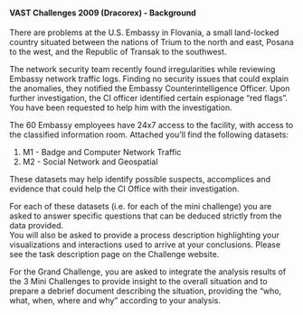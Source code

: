 #### VAST Challenges 2009 (Dracorex) - Background
There are problems at the U.S. Embassy in Flovania, a small land-locked country
situated between the nations of Trium to the north and east, Posana to the 
west, and the Republic of Transak to the southwest.

The network security team recently found irregularities while reviewing Embassy
network traffic logs.  Finding no security issues that could explain the 
anomalies, they notified the Embassy Counterintelligence Officer.  Upon further 
investigation, the CI officer identified certain espionage “red flags”.  You 
have been requested to help him with the investigation.  

The 60 Embassy employees have 24x7 access to the facility, with access to the 
classified information room.  Attached you’ll find the following datasets:

1.  M1 - Badge and Computer Network Traffic
2.  M2 - Social Network and Geospatial

These datasets may help identify possible suspects, accomplices and evidence 
that could help the CI Office with their investigation.

For each of these datasets (i.e. for each of the mini challenge) you are asked 
to answer specific questions that can be deduced strictly from the data provided.  
You will also be asked to provide a process description highlighting your 
visualizations and interactions used to arrive at your conclusions. Please see 
the task description page on the Challenge website.

For the Grand Challenge, you are asked to integrate the analysis results of the 
3 Mini Challenges to provide insight to the overall situation and to prepare a 
debrief document describing the situation, providing the “who, what, when, where
and why” according to your analysis.

